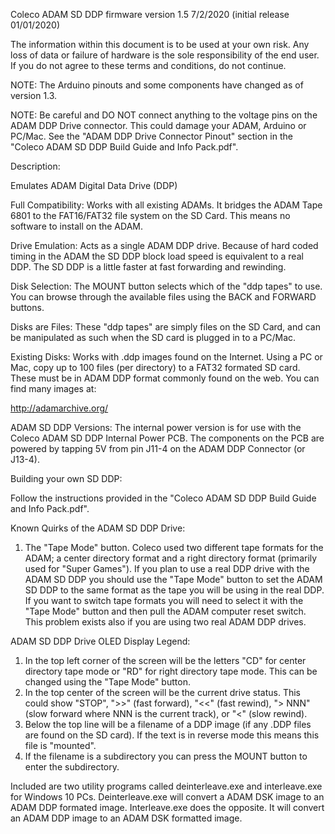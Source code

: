 Coleco ADAM SD DDP firmware version 1.5 7/2/2020 (initial release 01/01/2020)

The information within this document is to be used at your own risk. Any loss of data or failure of hardware is the sole responsibility of the end
user. If you do not agree to these terms and conditions, do not continue.

NOTE: The Arduino pinouts and some components have changed as of version 1.3.

NOTE: Be careful and DO NOT connect anything to the voltage pins on the ADAM DDP Drive connector. This could damage your ADAM, Arduino or PC/Mac. See the "ADAM DDP Drive Connector Pinout" section in the "Coleco ADAM SD DDP Build Guide and Info Pack.pdf".

Description:

Emulates ADAM Digital Data Drive (DDP)

Full Compatibility: Works with all existing ADAMs. It bridges the ADAM Tape 6801 to
    the FAT16/FAT32 file system on the SD Card. This means no software to install on the ADAM.

Drive Emulation: Acts as a single ADAM DDP drive. Because of hard coded timing in the ADAM the SD DDP block load speed is equivalent to a real DDP. The SD DDP is a little faster at fast forwarding and rewinding.

Disk Selection: The MOUNT button selects which of the "ddp tapes" to use. You can browse through the available files using the BACK and FORWARD buttons.

Disks are Files: These "ddp tapes" are simply files on the SD Card, and can be manipulated as such when the SD card is plugged in to a PC/Mac.

Existing Disks: Works with .ddp images found on the Internet. Using a PC or Mac, copy up to 100 files (per directory) to a FAT32 formated SD card. These must be in ADAM DDP format commonly found on the web. You can find many images at:

http://adamarchive.org/

ADAM SD DDP Versions:
The internal power version is for use with the Coleco ADAM SD DDP Internal Power PCB. The components on the PCB are powered by tapping 5V from pin J11-4 on the ADAM DDP Connector (or J13-4).

Building your own SD DDP:

Follow the instructions provided in the "Coleco ADAM SD DDP Build Guide and Info Pack.pdf".

Known Quirks of the ADAM SD DDP Drive:
1. The "Tape Mode" button.  Coleco used two different tape formats for the ADAM; a center directory format and a right directory format (primarily used for "Super Games").  If you plan to use a real DDP drive with the ADAM SD DDP you should use the "Tape Mode" button to set the ADAM SD DDP to the same format as the tape you will be using in the real DDP. If you want to switch tape formats you will need to select it with the "Tape Mode" button and then pull the ADAM computer reset switch. This problem exists also if you are using two real ADAM DDP drives.

ADAM SD DDP Drive OLED Display Legend:

1. In the top left corner of the screen will be the letters "CD" for center directory tape mode or "RD" for right directory tape mode.  This can be changed using the "Tape Mode" button.
2. In the top center of the screen will be the current drive status. This could show "STOP", ">>" (fast forward), "<<" (fast rewind), "> NNN" (slow forward where NNN is the current track), or "<" (slow rewind).
3. Below the top line will be a filename of a DDP image (if any .DDP files are found on the SD card). If the text is in reverse mode this means this file is "mounted".
4. If the filename is a subdirectory you can press the MOUNT button to enter the subdirectory.

Included are two utility programs called deinterleave.exe and interleave.exe for Windows 10 PCs. Deinterleave.exe will convert a ADAM DSK image to an ADAM DDP formated image.  Interleave.exe does the opposite. It will convert an ADAM DDP image to an ADAM DSK formatted image.